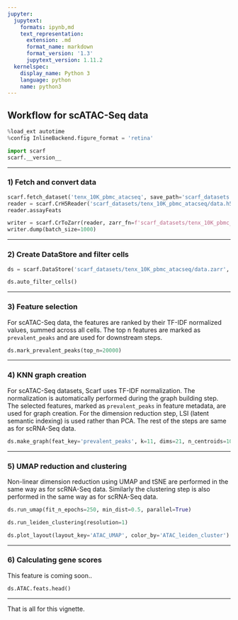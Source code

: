 ```yaml
---
jupyter:
  jupytext:
    formats: ipynb,md
    text_representation:
      extension: .md
      format_name: markdown
      format_version: '1.3'
      jupytext_version: 1.11.2
  kernelspec:
    display_name: Python 3
    language: python
    name: python3
---
```


## Workflow for scATAC-Seq data

```python
%load_ext autotime
%config InlineBackend.figure_format = 'retina'

import scarf
scarf.__version__
```

---
### 1) Fetch and convert data

```python
scarf.fetch_dataset('tenx_10K_pbmc_atacseq', save_path='scarf_datasets')
reader = scarf.CrH5Reader('scarf_datasets/tenx_10K_pbmc_atacseq/data.h5', 'atac')
reader.assayFeats
```

```python
writer = scarf.CrToZarr(reader, zarr_fn=f'scarf_datasets/tenx_10K_pbmc_atacseq/data.zarr', chunk_size=(1000, 2000))
writer.dump(batch_size=1000)
```

---
### 2) Create DataStore and filter cells

```python
ds = scarf.DataStore('scarf_datasets/tenx_10K_pbmc_atacseq/data.zarr', nthreads=4)
```

```python
ds.auto_filter_cells()
```

---
### 3) Feature selection

For scATAC-Seq data, the features are ranked by their TF-IDF normalized values, summed across all cells. The top n features are marked as `prevalent_peaks` and are used for downstream steps.

```python
ds.mark_prevalent_peaks(top_n=20000)
```

---
### 4) KNN graph creation

For scATAC-Seq datasets, Scarf uses TF-IDF normalization. The normalization is automatically performed during the graph building step. The selected features, marked as `prevalent_peaks` in feature metadata, are used for graph creation. For the dimension reduction step, LSI (latent semantic indexing) is used rather than PCA. The rest of the steps are same as for scRNA-Seq data.

```python
ds.make_graph(feat_key='prevalent_peaks', k=11, dims=21, n_centroids=1000)
```

<!-- #region -->
---
### 5) UMAP reduction and clustering


Non-linear dimension reduction using UMAP and tSNE are performed in the same way as for scRNA-Seq data. Similarly the clustering step is also performed in the same way as for scRNA-Seq data.
<!-- #endregion -->

```python
ds.run_umap(fit_n_epochs=250, min_dist=0.5, parallel=True)
```

```python
ds.run_leiden_clustering(resolution=1)
```

```python
ds.plot_layout(layout_key='ATAC_UMAP', color_by='ATAC_leiden_cluster')
```

---
### 6) Calculating gene scores

This feature is coming soon..

```python
ds.ATAC.feats.head()
```

---
That is all for this vignette.
